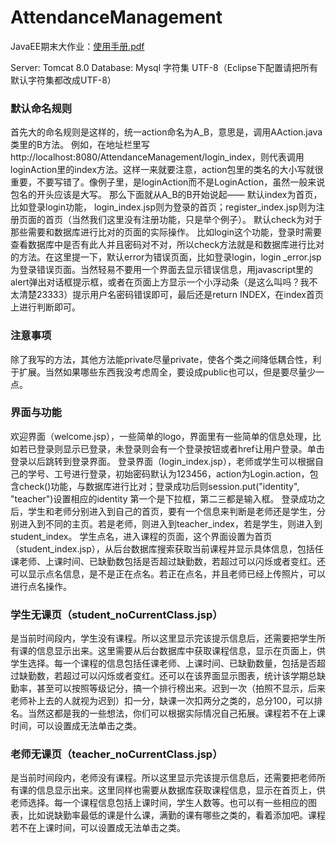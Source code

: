 # AttendanceManagement

JavaEE期末大作业：[使用手册.pdf](https://github.com/canzhen/attendance-management-system/files/8704584/default.pdf)




Server: Tomcat 8.0
Database: Mysql
字符集 UTF-8（Eclipse下配置请把所有默认字符集都改成UTF-8）

### 默认命名规则
首先大的命名规则是这样的，统一action命名为A_B，意思是，调用AAction.java类里的B方法。
例如，在地址栏里写http://localhost:8080/AttendanceManagement/login_index，则代表调用loginAction里的index方法。这样一来就要注意，action包里的类名的大小写就很重要，不要写错了。像例子里，是loginAction而不是LoginAction，虽然一般来说包名的开头应该是大写。
那么下面就从A_B的B开始说起——
默认index为首页，比如登录login功能， login_index.jsp则为登录的首页；register_index.jsp则为注册页面的首页（当然我们这里没有注册功能，只是举个例子）。
默认check为对于那些需要和数据库进行比对的页面的实际操作。
比如login这个功能，登录时需要查看数据库中是否有此人并且密码对不对，所以check方法就是和数据库进行比对的方法。在这里提一下，默认error为错误页面，比如登录login，login _error.jsp为登录错误页面。当然轻易不要用一个界面去显示错误信息，用javascript里的alert弹出对话框提示框，或者在页面上方显示一个小浮动条（是这么叫吗？我不太清楚23333）提示用户名密码错误即可，最后还是return INDEX，在index首页上进行判断即可。

### 注意事项
除了我写的方法，其他方法能private尽量private，使各个类之间降低耦合性，利于扩展。当然如果哪些东西我没考虑周全，要设成public也可以，但是要尽量少一点。

### 界面与功能
欢迎界面（welcome.jsp），一些简单的logo，界面里有一些简单的信息处理，比如若已登录则显示已登录，未登录则会有一个登录按钮或者href让用户登录。单击登录以后跳转到登录界面。
登录界面（login_index.jsp），老师或学生可以根据自己的学号、工号进行登录，初始密码默认为123456，action为Login.action，包含check()功能，与数据库进行比对；登录成功后则session.put("identity", "teacher")设置相应的identity
第一个是下拉框，第二三都是输入框。
登录成功之后，学生和老师分别进入到自己的首页，要有一个信息来判断是老师还是学生，分别进入到不同的主页。若是老师，则进入到teacher_index，若是学生，则进入到student_index。
学生点名，进入课程的页面，这个界面设置为首页（student_index.jsp），从后台数据库搜索获取当前课程并显示具体信息，包括任课老师、上课时间、已缺勤数包括是否超过缺勤数，若超过可以闪烁或者变红。还可以显示点名信息，是不是正在点名。若正在点名，并且老师已经上传照片，可以进行点名操作。
### 学生无课页（student_noCurrentClass.jsp）
是当前时间段内，学生没有课程。所以这里显示完该提示信息后，还需要把学生所有课的信息显示出来。这里需要从后台数据库中获取课程信息，显示在页面上，供学生选择。每一个课程的信息包括任课老师、上课时间、已缺勤数量，包括是否超过缺勤数，若超过可以闪烁或者变红。还可以在该界面显示图表，统计该学期总缺勤率，甚至可以按照等级记分，搞一个排行榜出来。迟到一次（拍照不显示，后来老师补上去的人就视为迟到）扣一分，缺课一次扣两分之类的，总分100，可以排名。当然这都是我的一些想法，你们可以根据实际情况自己拓展。课程若不在上课时间，可以设置成无法单击之类。
### 老师无课页（teacher_noCurrentClass.jsp）
是当前时间段内，老师没有课程。所以这里显示完该提示信息后，还需要把老师所有课的信息显示出来。这里同样也需要从数据库获取课程信息，显示在首页上，供老师选择。每一个课程信息包括上课时间，学生人数等。也可以有一些相应的图表，比如说缺勤率最低的课是什么课，满勤的课有哪些之类的，看着添加吧。课程若不在上课时间，可以设置成无法单击之类。



